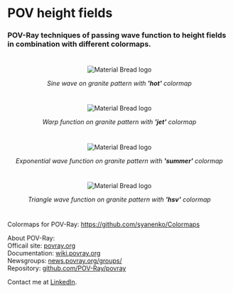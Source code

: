 # POV height fields
### POV-Ray techniques of passing wave function to height fields in combination with different colormaps.

#
<p align="center">
  <img src="https://user-images.githubusercontent.com/6688301/219864857-964425a1-5e63-4089-adce-8b42b65599b2.png" alt="Material Bread logo">
 <p align="center">
   <em>Sine wave on granite pattern with <b>'hot'</b> colormap</em>
 </p> 
</p>

#
<p align="center">
  <img src="https://user-images.githubusercontent.com/6688301/219866054-61177453-7980-4a2a-a02c-9b36d14bea99.png" alt="Material Bread logo">
 <p align="center">
   <em>Warp function on granite pattern with <b>'jet'</b> colormap</em>
 </p>
</p>
 
#
<p align="center">
  <img src="https://user-images.githubusercontent.com/6688301/219866724-b7401186-1d83-4a19-93df-6f5c6005d8ef.png" alt="Material Bread logo">
 <p align="center">
   <em>Exponential wave function on granite pattern with <b>'summer'</b> colormap</em>
 </p> 
</p>

#
<p align="center">
  <img src="https://user-images.githubusercontent.com/6688301/219898795-341ccc6b-11b4-45c2-a79b-6305633dc437.png" alt="Material Bread logo">
 <p align="center">
   <em>Triangle wave function on granite pattern with <b>'hsv'</b> colormap</em>
 </p> 
</p>

#
Colormaps for POV-Ray: https://github.com/syanenko/Colormaps

About POV-Ray:\
Officail site: [povray.org](http://www.povray.org)\
Documentation: [wiki.povray.org](https://wiki.povray.org/content/Documentation:Contents)\
Newsgroups: [news.povray.org/groups/](https://news.povray.org/groups/)\
Repository: [github.com/POV-Ray/povray](https://github.com/POV-Ray/povray)

Contact me at [LinkedIn](https://www.linkedin.com/in/sergey-yanenko-57b21a96/).
